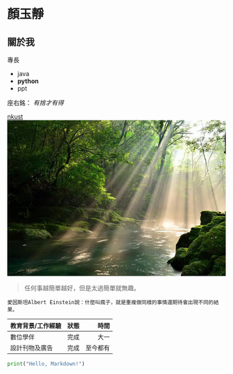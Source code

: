 # 顏玉靜

## 關於我

專長
* java
* **python**
* ppt
  
座右銘： *有捨才有得*

[nkust]([http://www.google.com](https://www.nkust.edu.tw/))
![風景](view.webp)


>任何事越簡單越好，但是太過簡單就無趣。

```愛因斯坦Albert Einstein說：什麼叫瘋子，就是重複做同樣的事情還期待會出現不同的結果。```

 | 教育背景/工作經驗 | 狀態 | 時間 | 
 |---|:---:|---:|
 | 數位學伴 | 完成 | 大一 |
 | 設計刊物及廣告 | 完成 | 至今都有 |

```python
print("Hello, Markdown!")
```
